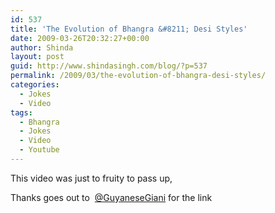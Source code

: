 ```yaml
---
id: 537
title: 'The Evolution of Bhangra &#8211; Desi Styles'
date: 2009-03-26T20:32:27+00:00
author: Shinda
layout: post
guid: http://www.shindasingh.com/blog/?p=537
permalink: /2009/03/the-evolution-of-bhangra-desi-styles/
categories:
  - Jokes
  - Video
tags:
  - Bhangra
  - Jokes
  - Video
  - Youtube
---
```

This video was just to fruity to pass up,



Thanks goes out to  [@GuyaneseGiani](http://twitter.com/GuyaneseGiani) for the link